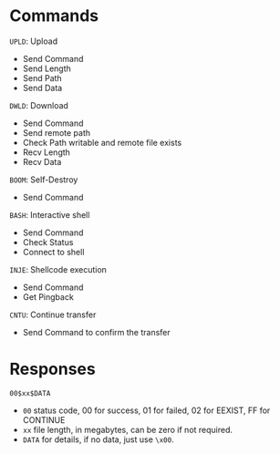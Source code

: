 # Commands

`UPLD`: Upload

- Send Command
- Send Length
- Send Path
- Send Data

`DWLD`: Download

- Send Command
- Send remote path
- Check Path writable and remote file exists
- Recv Length
- Recv Data

`BOOM`: Self-Destroy

- Send Command

`BASH`: Interactive shell

- Send Command
- Check Status
- Connect to shell

`INJE`: Shellcode execution

- Send Command
- Get Pingback

`CNTU`: Continue transfer

- Send Command to confirm the transfer

# Responses

`00$xx$DATA`

- `00` status code, 00 for success, 01 for failed, 02 for EEXIST, FF for CONTINUE
- `xx` file length, in megabytes, can be zero if not required.
- `DATA` for details, if no data, just use `\x00`.